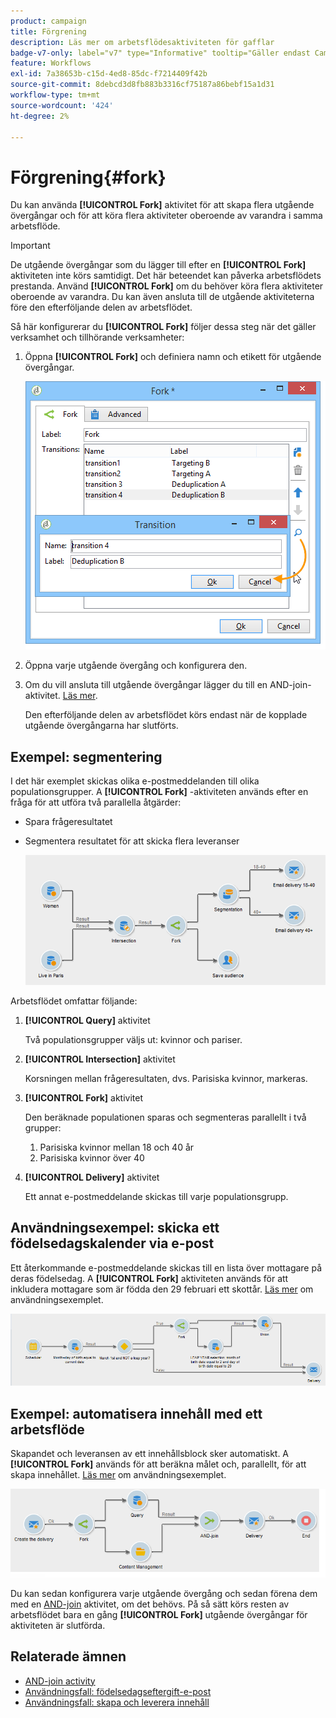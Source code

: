 ```yaml
---
product: campaign
title: Förgrening
description: Läs mer om arbetsflödesaktiviteten för gafflar
badge-v7-only: label="v7" type="Informative" tooltip="Gäller endast Campaign Classic v7"
feature: Workflows
exl-id: 7a38653b-c15d-4ed8-85dc-f7214409f42b
source-git-commit: 8debcd3d8fb883b3316cf75187a86bebf15a1d31
workflow-type: tm+mt
source-wordcount: '424'
ht-degree: 2%

---
```


# Förgrening{#fork}



Du kan använda **[!UICONTROL Fork]** aktivitet för att skapa flera utgående övergångar och för att köra flera aktiviteter oberoende av varandra i samma arbetsflöde.

>[!IMPORTANT]
>
>De utgående övergångar som du lägger till efter en **[!UICONTROL Fork]** aktiviteten inte körs samtidigt. Det här beteendet kan påverka arbetsflödets prestanda. Använd **[!UICONTROL Fork]** om du behöver köra flera aktiviteter oberoende av varandra. Du kan även ansluta till de utgående aktiviteterna före den efterföljande delen av arbetsflödet.

Så här konfigurerar du **[!UICONTROL Fork]** följer dessa steg när det gäller verksamhet och tillhörande verksamheter:

1. Öppna **[!UICONTROL Fork]** och definiera namn och etikett för utgående övergångar.

   ![](assets/s_user_segmentation_fork.png)

1. Öppna varje utgående övergång och konfigurera den.
1. Om du vill ansluta till utgående övergångar lägger du till en AND-join-aktivitet. [Läs mer](and-join.md).

   Den efterföljande delen av arbetsflödet körs endast när de kopplade utgående övergångarna har slutförts.

## Exempel: segmentering

I det här exemplet skickas olika e-postmeddelanden till olika populationsgrupper. A **[!UICONTROL Fork]** -aktiviteten används efter en fråga för att utföra två parallella åtgärder:

* Spara frågeresultatet
* Segmentera resultatet för att skicka flera leveranser

  ![Aktiviteten för gaffeln följer skärningspunkten mellan två frågor och föregår en listuppdateringsaktivitet och en delad aktivitet.](assets/wkf_fork_example.png)

Arbetsflödet omfattar följande:

1. **[!UICONTROL Query]** aktivitet

   Två populationsgrupper väljs ut: kvinnor och pariser.

1. **[!UICONTROL Intersection]** aktivitet

   Korsningen mellan frågeresultaten, dvs. Parisiska kvinnor, markeras.

1. **[!UICONTROL Fork]** aktivitet

   Den beräknade populationen sparas och segmenteras parallellt i två grupper:

   1. Parisiska kvinnor mellan 18 och 40 år
   1. Parisiska kvinnor över 40

1. **[!UICONTROL Delivery]** aktivitet

   Ett annat e-postmeddelande skickas till varje populationsgrupp.

## Användningsexempel: skicka ett födelsedagskalender via e-post

Ett återkommande e-postmeddelande skickas till en lista över mottagare på deras födelsedag. A **[!UICONTROL Fork]** aktiviteten används för att inkludera mottagare som är födda den 29 februari ett skottår. [Läs mer](sending-a-birthday-email.md) om användningsexemplet.

![Aktiviteten för förgreningar följer en testaktivitet och föregår två frågeaktiviteter.](assets/birthday-workflow_usecase_1.png)

## Exempel: automatisera innehåll med ett arbetsflöde

Skapandet och leveransen av ett innehållsblock sker automatiskt. A **[!UICONTROL Fork]** används för att beräkna målet och, parallellt, för att skapa innehållet. [Läs mer](../../delivery/using/automating-via-workflows.md#creating-the-delivery-and-its-content) om användningsexemplet.

![Aktiviteten för förgreningar följer en leveransaktivitet och föregår en frågeaktivitet och en innehållshanteringsaktivitet, som båda förenas via en AND-join-aktivitet.](../../delivery/using/assets/d_ncs_content_workflow10.png)

Du kan sedan konfigurera varje utgående övergång och sedan förena dem med en [AND-join](and-join.md) aktivitet, om det behövs. På så sätt körs resten av arbetsflödet bara en gång **[!UICONTROL Fork]** utgående övergångar för aktiviteten är slutförda.

## Relaterade ämnen

* [AND-join activity](and-join.md)
* [Användningsfall: födelsedagseftergift-e-post](sending-a-birthday-email.md)
* [Användningsfall: skapa och leverera innehåll](../../delivery/using/automating-via-workflows.md#creating-the-delivery-and-its-content)